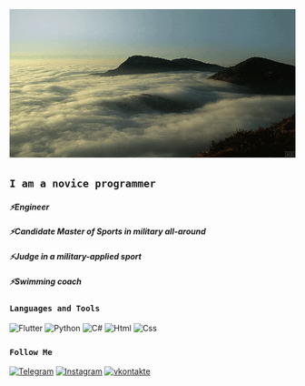 ![Header](https://github.com/Fearenok/Fearenok/blob/main/assets/mountains.gif)

## ```I am a novice programmer```

#### *⚡Engineer*
#### *⚡Candidate Master of Sports in military all-around*
#### *⚡Judge in a military-applied sport*
#### *⚡Swimming coach*

### ```Languages and Tools```
![Flutter](https://img.shields.io/badge/-Flutter-293133?style=for-the-badge&logo=appveyor)
![Python](https://img.shields.io/badge/Python-293133?style=for-the-badge&logo=python&logoColor=F5F100)
![C#](https://img.shields.io/badge/C%23-293133?style=for-the-badge&logo=c-sharp&logoColor=427EE0)
![Html](https://img.shields.io/badge/HTML-293133?style=for-the-badge&logo=html5&logoColor=FF2439)
![Css](https://img.shields.io/badge/CSS-293133?&style=for-the-badge&logo=css3&logoColor=427EE0)

### ```Follow Me```
[![Telegram](https://img.shields.io/badge/-Telegram-293133?style=for-the-bandge&logo=telegram&logoColor=27A0D)](http://t.me/Montana333)
[![Instagram](https://img.shields.io/badge/-Instagram-293133?style=for-the-bandge&logo=instagram&logoColor=B4068E)](http://www.instagram.com/antolllkaa)
[![vkontakte](https://img.shields.io/badge/-Vkontakte-293133?style=for-the-bandge&logo=Vk&logoColor=4F7DB3)](https://vk.com/id104145216)
